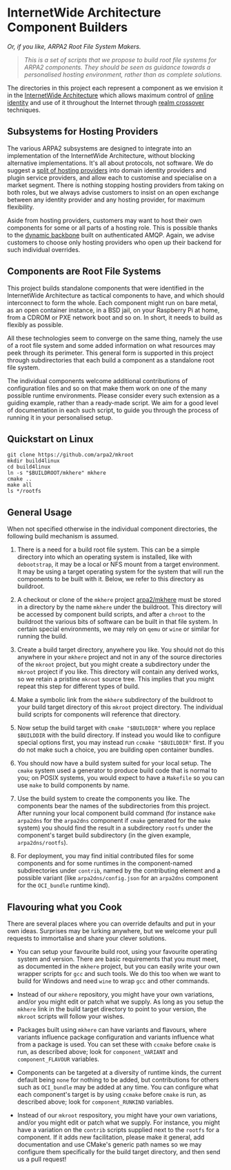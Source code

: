 # InternetWide Architecture Component Builders

*Or, if you like, ARPA2 Root File System Makers.*

> *This is a set of scripts that we propose to build root file systems
> for ARPA2 components.  They should be seen as guidance towards a
> personalised hosting environment, rather than as complete solutions.*

The directories in this project each represent a component as we
envision it in the
[InternetWide Architecture](http://internetwide.org/tag/architecture.html)
which allows maximum control of
[online identity](http://internetwide.org/tag/identity.html)
and use of it throughout the Internet through
[realm crossover](http://internetwide.org/blog/2015/04/22/id-2-byoid.html)
techniques.


## Subsystems for Hosting Providers

The various ARPA2 subsystems are designed to integrate into an
implementation of the InternetWide Architecture, without
blocking alternative implementations.
It's all about protocols, not software.
We do suggest a
[split of hosting providers](http://internetwide.org/blog/2014/11/19/back-to-hosting.html)
into domain identity providers and plugin service providers, and
allow each to customise and specialise on a market segment.
There is nothing stopping hosting providers from taking on
both roles, but we always advise customers to insist on an open
exchange between any identity provider and any hosting
provider, for maximum flexibility.

Aside from hosting providers, customers may want to host their
own components for some or all parts of a hosting role.  This
is possible thanks to the
[dynamic backbone](http://www.internetwide.org/blog/2018/11/22/backbone-innovations.html)
built on authenticated AMQP.
Again, we advise customers to choose only hosting providers
who open up their backend for such individual overrides.


## Components are Root File Systems

This project builds standalone components that were identified
in the InternetWide Architecture as tactical components to have,
and which should interconnect to form the whole.  Each component
might run on bare metal, as an open container instance, in a BSD jail,
on your Raspberry Pi at home, from a CDROM or PXE network boot
and so on.  In short, it needs to build as flexibly as possible.

All these technologies seem to converge on the same thing, namely the
use of a root file system and some added information on what resources
may peek through its perimeter.  This general form is supported in this
project through subdirectories that each build a component as a
standalone root file system.

The individual components welcome additional contributions of configuration
files and so on that make them work on one of the many possible runtime
environments.  Please consider every such extension as a guiding example,
rather than a ready-made script.  We aim for a good level of documentation
in each such script, to guide you through the process of running it in your
personalised setup.


## Quickstart on Linux

```
git clone https://github.com/arpa2/mkroot
mkdir build4linux
cd build4linux
ln -s "$BUILDROOT/mkhere" mkhere
cmake ..
make all
ls */rootfs
```


## General Usage

When not specified otherwise in the individual component directories,
the following build mechanism is assumed.

 1. There is a need for a build root file system.  This can be a
    simple directory into which an operating system is installed,
    like with `debootstrap`, it may be a local or NFS mount from
    a target environment.  It may be using a target operating
    system for the system that will run the components to be built
    with it.  Below, we refer to this directory as buildroot.

 2. A checkout or clone of the `mkhere` project
    [arpa2/mkhere](https://github.com/arpa2/mkhere)
    must be stored in a directory by the name `mkhere` under the
    buildroot.  This directory will be accessed by component
    build scripts, and after a `chroot` to the buildroot the
    various bits of software can be built in that file system.
    In certain special environments, we may rely on `qemu` or
    `wine` or similar for running the build.

 3. Create a build target directory, anywhere you like.
    You should not do this anywhere in your `mkhere` project
    and not in any of the source directories of the
    `mkroot` project, but you might create a subdirectory under
    the `mkroot` project if you like.  This directory will
    contain any derived works, so we retain a pristine `mkroot`
    source tree.  This implies that you might repeat this step
    for different types of build.

 4. Make a symbolic link from the `mkhere` subdirectory of the
    buildroot to your build target directory of this `mkroot` project
    directory.  The individual build scripts for components will
    reference that directory.

 5. Now setup the build target with `cmake "$BUILDDIR"` where you
    replace `$BUILDDIR` with the build directory.  If instead you
    would like to configure special options first, you may instead
    run `ccmake "$BUILDDIR"` first.  If you do not make such a choice,
    you are building open container bundles.

 6. You should now have a build system suited for your local setup.
    The `cmake` system used a generator to produce build code that
    is normal to you; on POSIX systems, you would expect to have a
    `Makefile` so you can use `make` to build components by name.

 7. Use the build system to create the components you like.  The
    components bear the names of the subdirectories from this
    project.  After running your local component build command
    (for instance `make arpa2dns` for the `arpa2dns` component if
    `cmake` generated for the `make` system)
    you should find the result in a subdirectory `rootfs` under
    the component's target build subdirectory
    (in the given example, `arpa2dns/rootfs`).

 8. For deployment, you may find initial contributed files for some
    components and for some runtimes in the component-named
    subdirectories under `contrib`, named by the contributing
    element and a possible variant (like `arpa2dns/config.json` for
    an `arpa2dns` component for the `OCI_bundle` runtime kind).


## Flavouring what you Cook

There are several places where you can override defaults and put in
your own ideas.  Surprises may be lurking anywhere, but we welcome
your pull requests to immortalise and share your clever solutions.

  * You can setup your favourite build root, using your favourite
    operating system and version.  There are basic requirements
    that you must meet, as documented in the `mkhere` project,
    but you can easily write your own wrapper scripts for `gcc`
    and such tools.  We do this too when we want to build for
    Windows and need `wine` to wrap `gcc` and other commands.

  * Instead of our `mkhere` repository, you might have your own
    variations, and/or you might edit or patch what we supply.
    As long as you setup the `mkhere` link in the build target
    directory to point to your version, the `mkroot` scripts
    will follow your wishes.

  * Packages built using `mkhere` can have variants and flavours,
    where variants influence package configuration and variants
    influence what from a package is used.  You can set these
    with `ccmake` before `cmake` is run, as described above;
    look for `component_VARIANT` and `component_FLAVOUR`
    variables.

  * Components can be targeted at a diversity of runtime kinds,
    the current default being `none` for nothing to be added,
    but contributions for others such as `OCI_bundle`
    may be added at any time.  You can configure what
    each component's target is by using `ccmake` before `cmake`
    is run, as described above; look for `component_RUNKIND`
    variables.

  * Instead of our `mkroot` respository, you might have your own
    variations, and/or you might edit or patch what we supply.
    For instance, you might have a variation on the `contrib`
    scripts supplied next to the `rootfs` for a component.
    If it adds new facilitation, please make it general, add
    documentation and use CMake's generic path names so we may
    configure them specifically for the build target directory,
    and then send us a pull request!

